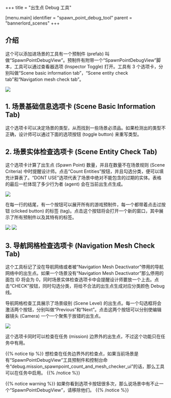 +++
title = "出生点 Debug 工具"

[menu.main]
identifier = "spawn_point_debug_tool"
parent = "bannerlord_scenes"
+++

## 介绍

这个可以添加进场景的工具有一个预制件 (prefab) 叫做“SpawnPointDebugView”。预制件有附带一个“SpawnPointDebugView”脚本，工具可以通过查看器选项 (Inspector Toggle) 打开。工具有 3 个选项卡，分别叫做“Scene basic information tab”，“Scene entity check tab”和“Navigation mesh check tab”。

![](/img/spawn_point_debug_tool/tooldocument1.png)

## 1. 场景基础信息选项卡 (Scene Basic Information Tab)

这个选项卡可以决定场景的类型，从而找到一些场景必须品。如果检测出的类型不正确，设计师可以通过下面的选项按钮 (toggle button) 来重写类型。

## 2. 场景实体检查选项卡 (Scene Entity Check Tab)

这个选项卡计算了出生点 (Spawn Point) 数量，并且在数量不在场景规则 (Scene Criteria) 中时提醒设计师。点击“Count Entities”按钮，并且勾选分类，便可以填充计算表了。“DONT USE”选项代表了场景中绝对不能包含的过期的实体。表格的最后一栏体现了多少行为者 (agent) 会在当前出生点生成。

![](/img/spawn_point_debug_tool/tooldocument2.png)

在每一行的结尾，有一个按钮可以展开所有的游戏预制件，每一个都带着点击过按钮 (clicked button) 的标签 (tag)。点击这个按钮将会打开一个新的窗口，其中展示了所有预制件以及其特有的标签。

![](/img/spawn_point_debug_tool/tooldocument4.png)
![](/img/spawn_point_debug_tool/tooldocument5.png)

## 3. 导航网格检查选项卡 (Navigation Mesh Check Tab)

这个工具标记了没在导航网络或者被“Navigation Mesh Deactivator”停用的导航网络中的出生点。如果一个场景没有“Navigation Mesh Deactivator”那么停用的面包 ID 将会为 0，同时场景实体检查选项卡中会提醒设计师要放一个上去。点击“CHECK”按钮，同时勾选分类，将给不合法的出生点生成对应分类颜色 Debug 线。

导航网格检查工具展示了场景级别 (Scene Level) 的出生点。每一个勾选框将会激活两个按钮，分别叫做“Previous”和“Next”。点击这两个按钮可以分别使编辑器镜头 (Camera) 一个一个聚焦于放错的出生点。

![](/img/spawn_point_debug_tool/tooldocument6.png)

这个选项卡同时可以检查在任务 (mission) 边界外的出生点，不过这个功能只在任务中有用。

{{% notice tip %}}
想检查在任务边界外的检查点，如果当前场景是有“SpawnPointDebugView”工具预制件和控制台命令“debug.mission_spawnpoint_count_and_mesh_checker_ui”的话，那么工具可以在任务中启用。
{{% /notice %}}

{{% notice warning %}}
如果你看到选项卡按钮很多次，那么说场景中有不止一个“SpawnPointDebugView”，请移除他们。
{{% /notice %}}




